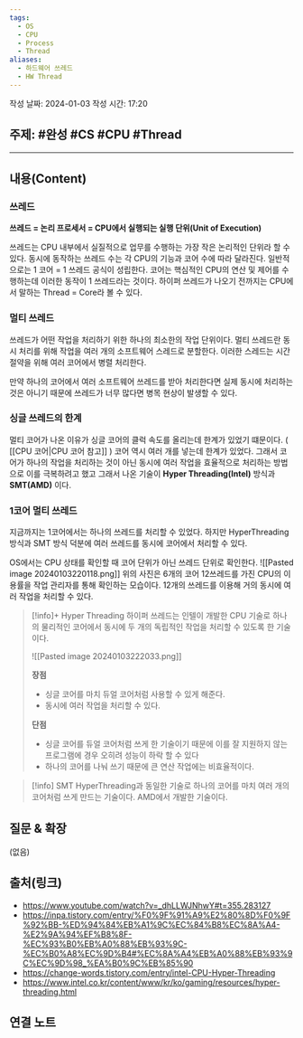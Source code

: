 ```yaml
---
tags:
  - OS
  - CPU
  - Process
  - Thread
aliases:
  - 하드웨어 쓰레드
  - HW Thread
---
```

작성 날짜: 2024-01-03
작성 시간: 17:20

## 주제: #완성 #CS #CPU #Thread

----
## 내용(Content)
### 쓰레드
**쓰레드 = 논리 프로세서 = CPU에서 실행되는 실행 단위(Unit of Execution)**

쓰레드는 CPU 내부에서 실질적으로 업무를 수행하는 가장 작은 논리적인 단위라 할 수 있다. 동시에 동작하는 쓰레드 수는 각 CPU의 기능과 코어 수에 따라 달라진다.  일반적으로는 1 코어 = 1 쓰레드 공식이 성립한다. 코어는 핵심적인 CPU의 연산 및 제어를 수행하는데 이러한 동작이 1 쓰레드라는 것이다. 하이퍼 쓰레드가 나오기 전까지는 CPU에서 말하는 Thread = Core라 볼 수 있다.

### 멀티 쓰레드
쓰레드가 어떤 작업을 처리하기 위한 하나의 최소한의 작업 단위이다. 멀티 쓰레드란 동시 처리를 위해 작업을 여러 개의 소프트웨어 스레드로 분할한다. 이러한 스레드는 시간 절약을 위해 여러 코어에서 병렬 처리한다. 

만약 하나의 코어에서 여러 소프트웨어 쓰레드를 받아 처리한다면 실제 동시에 처리하는 것은 아니기 때문에 쓰레드가 너무 많다면 병목 현상이 발생할 수 있다. 


### 싱글 쓰레드의 한계
멀티 코어가 나온 이유가 싱글 코어의 클럭 속도를 올리는데 한계가 있었기 떄문이다. (
[[CPU 코어|CPU 코어 참고]] ) 코어 역시 여러 개를 넣는데 한계가 있었다.  그래서 코어가 하나의 작업을 처리하는 것이 아닌 동시에 여러 작업을 효율적으로 처리하는 방법으로 이를 극복하려고 했고 그래서 나온 기술이 **Hyper Threading(Intel)** 방식과 **SMT(AMD)** 이다.


### 1코어 멀티 쓰레드
지금까지는 1코어에서는 하나의 쓰레드를 처리할 수 있었다. 하지만 HyperThreading 방식과 SMT 방식 덕분에 여러 쓰레드를 동시에 코어에서 처리할 수 있다.

 OS에서는 CPU 상태를 확인할 때 코어 단위가 아닌 쓰레드 단위로 확인한다.
![[Pasted image 20240103220118.png]]
위의 사진은 6개의 코어 12쓰레드를 가진 CPU의 이용률을 작업 관리자를 통해 확인하는 모습이다. 12개의 쓰레드를 이용해 거의 동시에 여러 작업을 처리할 수 있다.



>[!info]+ Hyper Threading
>하이퍼 쓰레드는 인텔이 개발한 CPU 기술로 하나의 물리적인 코어에서 동시에 두 개의 독립적인 작업을 처리할 수 있도록 한 기술이다. 
>
>![[Pasted image 20240103222033.png]]
>
>**장점**
>- 싱글 코어를 마치 듀얼 코어처럼 사용할 수 있게 해준다.
>- 동시에 여러 작업을 처리할 수 있다.
>
>**단점**
>- 싱글 코어를 듀얼 코어처럼 쓰게 한 기술이기 때문에 이를 잘 지원하지 않는 프로그램에 경우 오히려 성능이 하락 할 수 있다
>- 하나의 코어를 나눠 쓰기 때문에 큰 연산 작업에는 비효율적이다.
>

>[!info] SMT
>HyperThreading과 동일한 기술로 하나의 코어를 마치 여러 개의 코어처럼 쓰게 만드는 기술이다. AMD에서 개발한 기술이다.


## 질문 & 확장

(없음)

## 출처(링크)
- https://www.youtube.com/watch?v=_dhLLWJNhwY#t=355.283127
- https://inpa.tistory.com/entry/%F0%9F%91%A9%E2%80%8D%F0%9F%92%BB-%ED%94%84%EB%A1%9C%EC%84%B8%EC%8A%A4-%E2%9A%94%EF%B8%8F-%EC%93%B0%EB%A0%88%EB%93%9C-%EC%B0%A8%EC%9D%B4#%EC%8A%A4%EB%A0%88%EB%93%9C%EC%9D%98_%EA%B0%9C%EB%85%90
- https://change-words.tistory.com/entry/intel-CPU-Hyper-Threading
- https://www.intel.co.kr/content/www/kr/ko/gaming/resources/hyper-threading.html
## 연결 노트










